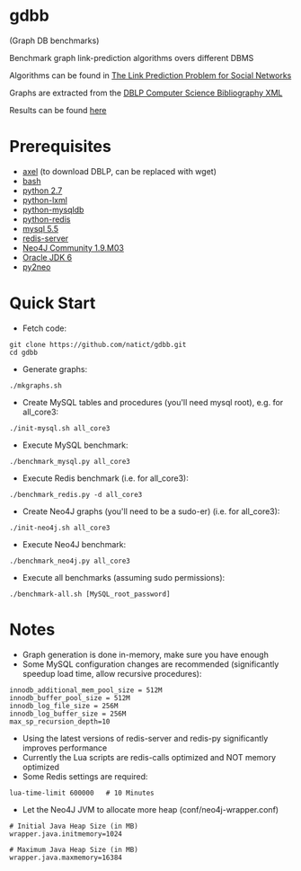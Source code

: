 gdbb
====
(Graph DB benchmarks)

Benchmark graph link-prediction algorithms overs different DBMS

Algorithms can be found in [The Link Prediction Problem for Social Networks](http://www.cs.cornell.edu/home/kleinber/link-pred.pdf)

Graphs are extracted from the [DBLP Computer Science Bibliography XML](http://dblp.uni-trier.de/xml/)

Results can be found [here](https://docs.google.com/spreadsheet/ccc?key=0AiFl0Xaks4G-dG9jZnJWWTF1cG5DZ0hjZk52d0JPMVE#gid=1)

Prerequisites
=============
* [axel](https://alioth.debian.org/projects/axel/) (to download DBLP, can be replaced with wget)
* [bash](http://tiswww.case.edu/php/chet/bash/bashtop.html)
* [python 2.7](http://www.python.org/getit/)
* [python-lxml](http://lxml.de/)
* [python-mysqldb](http://mysql-python.sourceforge.net/)
* [python-redis](https://github.com/andymccurdy/redis-py)
* [mysql 5.5](http://dev.mysql.com/downloads/mysql/)
* [redis-server](http://redis.io/topics/quickstart)
* [Neo4J Community 1.9.M03](http://www.neo4j.org/download)
* [Oracle JDK 6](http://www.oracle.com/technetwork/java/javase/downloads/index.html)
* [py2neo](http://py2neo.org/)

Quick Start
===========
* Fetch code:

```
git clone https://github.com/natict/gdbb.git
cd gdbb
```

* Generate graphs:

```
./mkgraphs.sh
```

* Create MySQL tables and procedures (you'll need mysql root), e.g. for all_core3:

```
./init-mysql.sh all_core3
  ```

* Execute MySQL benchmark:

```
./benchmark_mysql.py all_core3
```

* Execute Redis benchmark (i.e. for all_core3):

```
./benchmark_redis.py -d all_core3
```

* Create Neo4J graphs (you'll need to be a sudo-er) (i.e. for all_core3):

```
./init-neo4j.sh all_core3
```

* Execute Neo4J benchmark:

```
./benchmark_neo4j.py all_core3
```

* Execute all benchmarks (assuming sudo permissions):

```
./benchmark-all.sh [MySQL_root_password]
```

Notes
=====
* Graph generation is done in-memory, make sure you have enough
* Some MySQL configuration changes are recommended (significantly speedup load time, allow recursive procedures):

```
innodb_additional_mem_pool_size = 512M
innodb_buffer_pool_size = 512M
innodb_log_file_size = 256M
innodb_log_buffer_size = 256M
max_sp_recursion_depth=10
```

* Using the latest versions of redis-server and redis-py significantly improves performance
* Currently the Lua scripts are redis-calls optimized and NOT memory optimized
* Some Redis settings are required:

```
lua-time-limit 600000	# 10 Minutes
```

* Let the Neo4J JVM to allocate more heap (conf/neo4j-wrapper.conf)

```
# Initial Java Heap Size (in MB)
wrapper.java.initmemory=1024

# Maximum Java Heap Size (in MB)
wrapper.java.maxmemory=16384
```
